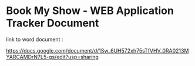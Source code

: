 # Book My Show - WEB Application Tracker Document


link to word document :

https://docs.google.com/document/d/1Sw_6UH572xh75sTfVHV_0RA0213MYARCAMDrN7L5-gs/edit?usp=sharing
